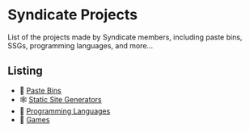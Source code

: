 # Syndicate Projects

List of the projects made by Syndicate members, including paste bins, SSGs, programming languages, and more...

## Listing

- 📄 [Paste Bins](projects/blob/main/pastebin.md)
- 🕸 [Static Site Generators](projects/blob/main/ssg.md)
- 📜 [Programming Languages](projects/blob/main/pl.md)
- 🎯 [Games](projects/blog/main/games.md)